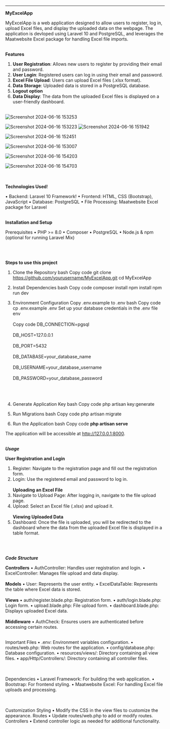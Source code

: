 ________________________________________
**MyExcelApp**

MyExcelApp is a web application designed to allow users to register, log in, upload Excel files, and display the uploaded data on the webpage. The application is devloped using Laravel 10 and PostgreSQL, and leverages the Maatwebsite Excel package for handling Excel file imports.
 <br></br>

**Features**
1.	**User Registration**: Allows new users to register by providing their email and password.
2.	**User Login**: Registered users can log in using their email and password.
3.	**Excel File Upload**: Users can upload Excel files (.xlsx format).
4.	**Data Storage**: Uploaded data is stored in a PostgreSQL database.
5.	**Logout option**
6.	**Data Display**: The data from the uploaded Excel files is displayed on a user-friendly dashboard.
 <br></br>

   ![Screenshot 2024-06-16 153253](https://github.com/SriCoD/Nic-Project/assets/72248660/475ca9b7-6ec5-4cef-adfe-0a53f29e651a)

   ![Screenshot 2024-06-16 153223](https://github.com/SriCoD/Nic-Project/assets/72248660/20f69466-5ca6-435c-aca3-1283aa89c3a2)
![Screenshot 2024-06-16 151942](https://github.com/SriCoD/Nic-Project/assets/72248660/ae4bd8f3-4152-4f9a-8690-097a59a0ff7a)

![Screenshot 2024-06-16 152451](https://github.com/SriCoD/Nic-Project/assets/72248660/7d14e477-1cec-4240-8c39-d4e16db8cc3d)

![Screenshot 2024-06-16 153007](https://github.com/SriCoD/Nic-Project/assets/72248660/1864529e-ae29-4675-95ac-11e1cd446173)

![Screenshot 2024-06-16 154203](https://github.com/SriCoD/Nic-Project/assets/72248660/f10dad2d-b00f-404f-8bc0-84c815207e03)

![Screenshot 2024-06-16 154703](https://github.com/SriCoD/Nic-Project/assets/72248660/b3187fcb-0c78-4442-8b4a-577c9dfb933d)



<br></br>
**Technologies Used**!

•	Backend: Laravel 10 Framework!
•	Frontend: HTML, CSS (Bootstrap), JavaScript
•	Database: PostgreSQL
•	File Processing: Maatwebsite Excel package for Laravel
 <br></br>


**Installation and Setup**

Prerequisites
•	PHP >= 8.0
•	Composer
•	PostgreSQL
•	Node.js & npm (optional for running Laravel Mix)

 <br></br>

**Steps to use this project**

1.	Clone the Repository
bash
Copy code
git clone https://github.com/yourusername/MyExcelApp.git
cd MyExcelApp

2.	Install Dependencies
bash
Copy code
composer install
npm install
npm run dev

3.	Environment Configuration
Copy .env.example to .env
bash
Copy code
cp .env.example .env
Set up your database credentials in the .env file
env <br></br>
Copy code
DB_CONNECTION=pgsql  <br></br>
DB_HOST=127.0.0.1  <br></br>
DB_PORT=5432 <br></br>
DB_DATABASE=your_database_name <br></br>
DB_USERNAME=your_database_username <br></br>
DB_PASSWORD=your_database_password <br></br>
<br></br>
4.	Generate Application Key
bash
Copy code
php artisan key:generate

5.	Run Migrations
bash
Copy code
php artisan migrate

6.	Run the Application
bash
Copy code
**php artisan serve**

The application will be accessible at http://127.0.0.1:8000.
 <br></br>

_**Usage**_

**User Registration and Login**
1.	Register: Navigate to the registration page and fill out the registration form.
2.	Login: Use the registered email and password to log in.
 <br></br>
**Uploading an Excel File**
1.	Navigate to Upload Page: After logging in, navigate to the file upload page.
2.	Upload: Select an Excel file (.xlsx) and upload it.
 <br></br>
**Viewing Uploaded Data**
1.	Dashboard: Once the file is uploaded, you will be redirected to the dashboard where the data from the uploaded Excel file is displayed in a table format.


 <br></br>

_**Code Structure**_

**Controllers**
•	AuthController: Handles user registration and login.
•	ExcelController: Manages file upload and data display.
 <br></br>
**Models**
•	User: Represents the user entity.
•	ExcelDataTable: Represents the table where Excel data is stored.
 <br></br>
**Views**
•	auth/register.blade.php: Registration form.
•	auth/login.blade.php: Login form.
•	upload.blade.php: File upload form.
•	dashboard.blade.php: Displays uploaded Excel data.
 <br></br>
**Middleware**
•	AuthCheck: Ensures users are authenticated before accessing certain routes.
 <br></br>

Important Files
•	.env: Environment variables configuration.
•	routes/web.php: Web routes for the application.
•	config/database.php: Database configuration.
•	resources/views/: Directory containing all view files.
•	app/Http/Controllers/: Directory containing all controller files.

 <br></br>
Dependencies
•	Laravel Framework: For building the web application.
•	Bootstrap: For frontend styling.
•	Maatwebsite Excel: For handling Excel file uploads and processing.

 <br></br>
Customization
Styling
•	Modify the CSS in the view files to customize the appearance.
Routes
•	Update routes/web.php to add or modify routes.
Controllers
•	Extend controller logic as needed for additional functionality.

